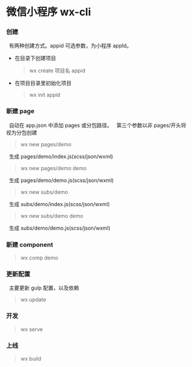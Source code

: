 # 微信小程序 wx-cli

### 创建

&nbsp;&nbsp;有两种创建方式。appid 可选参数，为小程序 appId。

- 在目录下创建项目

  > wx create 项目名 appid

- 在项目目录里初始化项目
  > wx init appid

### 新建 page

&nbsp;&nbsp;自动在 app.json 中添加 pages 或分包路径。
&nbsp;&nbsp;第三个参数以非 pages/开头将视为分包创建

> wx new pages/demo

&nbsp;&nbsp;生成 pages/demo/index.js(scss/json/wxml)

> wx new pages/demo demo

&nbsp;&nbsp;生成 pages/demo/demo.js(scss/json/wxml)

> wx new subs/demo

&nbsp;&nbsp;生成 subs/demo/index.js(scss/json/wxml)

> wx new subs/demo demo

&nbsp;&nbsp;生成 subs/demo/demo.js(scss/json/wxml)

### 新建 component

> wx comp demo

### 更新配置

&nbsp;&nbsp;主要更新 gulp 配置，以及依赖

> wx update

### 开发

> wx serve

### 上线

> wx build
